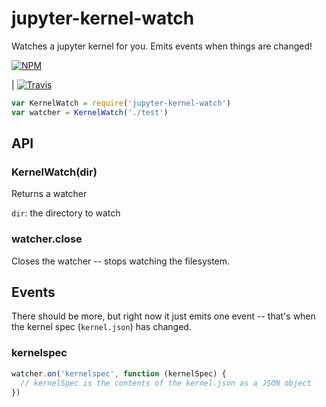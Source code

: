 # jupyter-kernel-watch

Watches a jupyter kernel for you. Emits events when things are changed!

[![NPM](https://nodei.co/npm/jupyter-kernel-watch.png)](https://nodei.co/npm/jupyter-kernel-watch/)

| [![Travis](http://img.shields.io/travis/karissa/jupyter-kernel-watch.svg?style=flat)](https://travis-ci.org/karissa/jupyter-kernel-watch)



```js
var KernelWatch = require('jupyter-kernel-watch')
var watcher = KernelWatch('./test')
```

## API

### KernelWatch(dir)

Returns a watcher

`dir`: the directory to watch


### watcher.close

Closes the watcher -- stops watching the filesystem.

## Events

There should be more, but right now it just emits one event -- that's when the kernel spec (`kernel.json`) has changed.

### kernelspec

```js
watcher.on('kernelspec', function (kernelSpec) {
  // kernelSpec is the contents of the kernel.json as a JSON object
})
```

